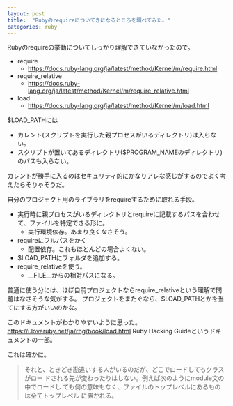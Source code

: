 ```yaml
---
layout: post
title:  "Rubyのrequireについてきになるところを調べてみた。"
categories: ruby
---
```

<!--
チートシート
https://gist.github.com/mignonstyle/083c9e1651d7734f84c99b8cf49d57fa
-->

Rubyのrequireの挙動についてしっかり理解できていなかったので。

* require
  * https://docs.ruby-lang.org/ja/latest/method/Kernel/m/require.html
* require_relative
  * https://docs.ruby-lang.org/ja/latest/method/Kernel/m/require_relative.html
* load
  * https://docs.ruby-lang.org/ja/latest/method/Kernel/m/load.html

$LOAD_PATHには
* カレント(スクリプトを実行した親プロセスがいるディレクトリ)は入らない。
* スクリプトが置いてあるディレクトリ($PROGRAM_NAMEのディレクトリ)のパスも入らない。

カレントが勝手に入るのはセキュリティ的にかなりアレな感じがするのでよく考えたらそりゃそうだ。

自分のプロジェクト用のライブラリをrequireするために取れる手段。
* 実行時に親プロセスがいるディレクトリとrequireに記載するパスを合わせて、ファイルを特定できる形に。
  * 実行環境依存。あまり良くなさそう。
* requireにフルパスをかく
  * 配置依存。これもほとんどの場合よくない。
* $LOAD_PATHにフォルダを追加する。
* require_relativeを使う。
    * __FILE__からの相対パスになる。

普通に使う分には、ほぼ自前プロジェクトならrequire_relativeという理解で問題はなさそうな気がする。
プロジェクトをまたぐなら、$LOAD_PATHとかを当てにする方がいいのかな。

このドキュメントがわかりやすいように思った。
https://i.loveruby.net/ja/rhg/book/load.html
Ruby Hacking Guideというドキュメントの一部。

これは確かに。
> それと、ときどき勘違いする人がいるのだが、どこでロードしてもクラスがロー ドされる先が変わったりはしない。例えば次のようにmodule文の中でロードし ても何の意味もなく、ファイルのトップレベルにあるものは全てトップレベル に置かれる。
